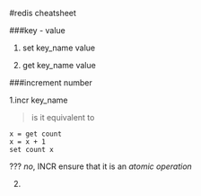 #redis cheatsheet

###key - value

1. set key_name value

2. get key_name value

###increment number

1.incr key_name
>is it equivalent to 
```redis
x = get count
x = x + 1
set count x
```
???
*no*, INCR ensure that it is an *atomic operation*

2.
